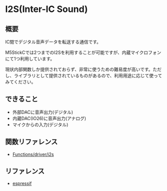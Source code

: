 # I2S(Inter-IC Sound)

## 概要

IC間でデジタル音声データを転送する通信です。

M5StickCでは2つまでのI2Sを利用することが可能ですが、内蔵マイクロフォンにて1つ利用しています。

現状内部関数しか提供されておらず、非常に使うための難易度が高いです。ただし、ライブラリとして提供されているものがあるので、利用用途に応じて使ってみてください。

## できること

- 外部DACに音声出力(デジタル)
- 内蔵DAC(IO26)に音声出力(アナログ)
- マイクからの入力(デジタル)

## 関数リファレンス

- [Functions/driver/i2s](../../Functions/driver/i2s/)


## リファレンス
- [espressif](https://docs.espressif.com/projects/esp-idf/en/latest/api-reference/peripherals/i2s.html)

